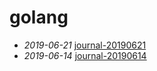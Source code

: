 # golang

- *2019-06-21* [journal-20190621](./journal-20190621)
- *2019-06-14* [journal-20190614](./journal-20190614)
